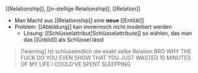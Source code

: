 [[Relationship]], [[n-stellige Relationship]], [[Relation]]

- Man Macht aus [[Relationship]] eine **neue** [[Entität]]
- Problem: [[Abbildung]] kan immernoch nicht modelliert werden
	- Lösung: [[Schlüsselattribut|Schlüsselattribute]] so wählen, das man das [[Urbild]] als Schlüssel lässt

> [!warning] Ist schlussendlich die exakt selbe Relation BRO WHY THE FUCK DO YOU EVEN SHOW THAT YOU JUST WASTED 10 MINUTES OF MY LIFE I COULD'VE SPENT SLEEPPING




